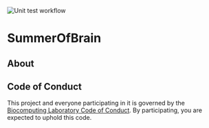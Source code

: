 ![Unit test workflow](https://github.com/UWB-Biocomputing/SummerOfBrain/workflows/Unit%20Tests/badge.svg)

# SummerOfBrain

## About




## Code of Conduct
This project and everyone participating in it is governed by the [Biocomputing Laboratory Code of Conduct](CODE_OF_CONDUCT.md). By participating, you are expected to uphold this code.